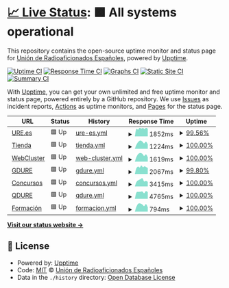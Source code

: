 # [📈 Live Status](https://URE-IT.github.io/upptime): <!--live status--> **🟩 All systems operational**

This repository contains the open-source uptime monitor and status page for [Unión de Radioaficionados Españoles](https://www.ure.es), powered by [Upptime](https://github.com/upptime/upptime).

[![Uptime CI](https://github.com/URE-IT/upptime/workflows/Uptime%20CI/badge.svg)](https://github.com/URE-IT/upptime/actions?query=workflow%3A%22Uptime+CI%22)
[![Response Time CI](https://github.com/URE-IT/upptime/workflows/Response%20Time%20CI/badge.svg)](https://github.com/URE-IT/upptime/actions?query=workflow%3A%22Response+Time+CI%22)
[![Graphs CI](https://github.com/URE-IT/upptime/workflows/Graphs%20CI/badge.svg)](https://github.com/URE-IT/upptime/actions?query=workflow%3A%22Graphs+CI%22)
[![Static Site CI](https://github.com/URE-IT/upptime/workflows/Static%20Site%20CI/badge.svg)](https://github.com/URE-IT/upptime/actions?query=workflow%3A%22Static+Site+CI%22)
[![Summary CI](https://github.com/URE-IT/upptime/workflows/Summary%20CI/badge.svg)](https://github.com/URE-IT/upptime/actions?query=workflow%3A%22Summary+CI%22)

With [Upptime](https://upptime.js.org), you can get your own unlimited and free uptime monitor and status page, powered entirely by a GitHub repository. We use [Issues](https://github.com/URE-IT/upptime/issues) as incident reports, [Actions](https://github.com/URE-IT/upptime/actions) as uptime monitors, and [Pages](https://URE-IT.github.io/upptime) for the status page.

<!--start: status pages-->
<!-- This summary is generated by Upptime (https://github.com/upptime/upptime) -->
<!-- Do not edit this manually, your changes will be overwritten -->
<!-- prettier-ignore -->
| URL | Status | History | Response Time | Uptime |
| --- | ------ | ------- | ------------- | ------ |
| <img alt="" src="https://favicons.githubusercontent.com/www.ure.es" height="13"> [URE.es](https://www.ure.es) | 🟩 Up | [ure-es.yml](https://github.com/URE-IT/upptime/commits/HEAD/history/ure-es.yml) | <details><summary><img alt="Response time graph" src="./graphs/ure-es/response-time-week.png" height="20"> 1852ms</summary><br><a href="https://URE-IT.github.io/upptime/history/ure-es"><img alt="Response time 1906" src="https://img.shields.io/endpoint?url=https%3A%2F%2Fraw.githubusercontent.com%2FURE-IT%2Fupptime%2FHEAD%2Fapi%2Fure-es%2Fresponse-time.json"></a><br><a href="https://URE-IT.github.io/upptime/history/ure-es"><img alt="24-hour response time 2115" src="https://img.shields.io/endpoint?url=https%3A%2F%2Fraw.githubusercontent.com%2FURE-IT%2Fupptime%2FHEAD%2Fapi%2Fure-es%2Fresponse-time-day.json"></a><br><a href="https://URE-IT.github.io/upptime/history/ure-es"><img alt="7-day response time 1852" src="https://img.shields.io/endpoint?url=https%3A%2F%2Fraw.githubusercontent.com%2FURE-IT%2Fupptime%2FHEAD%2Fapi%2Fure-es%2Fresponse-time-week.json"></a><br><a href="https://URE-IT.github.io/upptime/history/ure-es"><img alt="30-day response time 1829" src="https://img.shields.io/endpoint?url=https%3A%2F%2Fraw.githubusercontent.com%2FURE-IT%2Fupptime%2FHEAD%2Fapi%2Fure-es%2Fresponse-time-month.json"></a><br><a href="https://URE-IT.github.io/upptime/history/ure-es"><img alt="1-year response time 1906" src="https://img.shields.io/endpoint?url=https%3A%2F%2Fraw.githubusercontent.com%2FURE-IT%2Fupptime%2FHEAD%2Fapi%2Fure-es%2Fresponse-time-year.json"></a></details> | <details><summary><a href="https://URE-IT.github.io/upptime/history/ure-es">99.56%</a></summary><a href="https://URE-IT.github.io/upptime/history/ure-es"><img alt="All-time uptime 99.96%" src="https://img.shields.io/endpoint?url=https%3A%2F%2Fraw.githubusercontent.com%2FURE-IT%2Fupptime%2FHEAD%2Fapi%2Fure-es%2Fuptime.json"></a><br><a href="https://URE-IT.github.io/upptime/history/ure-es"><img alt="24-hour uptime 100.00%" src="https://img.shields.io/endpoint?url=https%3A%2F%2Fraw.githubusercontent.com%2FURE-IT%2Fupptime%2FHEAD%2Fapi%2Fure-es%2Fuptime-day.json"></a><br><a href="https://URE-IT.github.io/upptime/history/ure-es"><img alt="7-day uptime 99.56%" src="https://img.shields.io/endpoint?url=https%3A%2F%2Fraw.githubusercontent.com%2FURE-IT%2Fupptime%2FHEAD%2Fapi%2Fure-es%2Fuptime-week.json"></a><br><a href="https://URE-IT.github.io/upptime/history/ure-es"><img alt="30-day uptime 99.86%" src="https://img.shields.io/endpoint?url=https%3A%2F%2Fraw.githubusercontent.com%2FURE-IT%2Fupptime%2FHEAD%2Fapi%2Fure-es%2Fuptime-month.json"></a><br><a href="https://URE-IT.github.io/upptime/history/ure-es"><img alt="1-year uptime 99.96%" src="https://img.shields.io/endpoint?url=https%3A%2F%2Fraw.githubusercontent.com%2FURE-IT%2Fupptime%2FHEAD%2Fapi%2Fure-es%2Fuptime-year.json"></a></details>
| <img alt="" src="https://favicons.githubusercontent.com/tienda.ure.es" height="13"> [Tienda](https://tienda.ure.es) | 🟩 Up | [tienda.yml](https://github.com/URE-IT/upptime/commits/HEAD/history/tienda.yml) | <details><summary><img alt="Response time graph" src="./graphs/tienda/response-time-week.png" height="20"> 1224ms</summary><br><a href="https://URE-IT.github.io/upptime/history/tienda"><img alt="Response time 1171" src="https://img.shields.io/endpoint?url=https%3A%2F%2Fraw.githubusercontent.com%2FURE-IT%2Fupptime%2FHEAD%2Fapi%2Ftienda%2Fresponse-time.json"></a><br><a href="https://URE-IT.github.io/upptime/history/tienda"><img alt="24-hour response time 1282" src="https://img.shields.io/endpoint?url=https%3A%2F%2Fraw.githubusercontent.com%2FURE-IT%2Fupptime%2FHEAD%2Fapi%2Ftienda%2Fresponse-time-day.json"></a><br><a href="https://URE-IT.github.io/upptime/history/tienda"><img alt="7-day response time 1224" src="https://img.shields.io/endpoint?url=https%3A%2F%2Fraw.githubusercontent.com%2FURE-IT%2Fupptime%2FHEAD%2Fapi%2Ftienda%2Fresponse-time-week.json"></a><br><a href="https://URE-IT.github.io/upptime/history/tienda"><img alt="30-day response time 1072" src="https://img.shields.io/endpoint?url=https%3A%2F%2Fraw.githubusercontent.com%2FURE-IT%2Fupptime%2FHEAD%2Fapi%2Ftienda%2Fresponse-time-month.json"></a><br><a href="https://URE-IT.github.io/upptime/history/tienda"><img alt="1-year response time 1171" src="https://img.shields.io/endpoint?url=https%3A%2F%2Fraw.githubusercontent.com%2FURE-IT%2Fupptime%2FHEAD%2Fapi%2Ftienda%2Fresponse-time-year.json"></a></details> | <details><summary><a href="https://URE-IT.github.io/upptime/history/tienda">100.00%</a></summary><a href="https://URE-IT.github.io/upptime/history/tienda"><img alt="All-time uptime 99.99%" src="https://img.shields.io/endpoint?url=https%3A%2F%2Fraw.githubusercontent.com%2FURE-IT%2Fupptime%2FHEAD%2Fapi%2Ftienda%2Fuptime.json"></a><br><a href="https://URE-IT.github.io/upptime/history/tienda"><img alt="24-hour uptime 100.00%" src="https://img.shields.io/endpoint?url=https%3A%2F%2Fraw.githubusercontent.com%2FURE-IT%2Fupptime%2FHEAD%2Fapi%2Ftienda%2Fuptime-day.json"></a><br><a href="https://URE-IT.github.io/upptime/history/tienda"><img alt="7-day uptime 100.00%" src="https://img.shields.io/endpoint?url=https%3A%2F%2Fraw.githubusercontent.com%2FURE-IT%2Fupptime%2FHEAD%2Fapi%2Ftienda%2Fuptime-week.json"></a><br><a href="https://URE-IT.github.io/upptime/history/tienda"><img alt="30-day uptime 99.96%" src="https://img.shields.io/endpoint?url=https%3A%2F%2Fraw.githubusercontent.com%2FURE-IT%2Fupptime%2FHEAD%2Fapi%2Ftienda%2Fuptime-month.json"></a><br><a href="https://URE-IT.github.io/upptime/history/tienda"><img alt="1-year uptime 99.99%" src="https://img.shields.io/endpoint?url=https%3A%2F%2Fraw.githubusercontent.com%2FURE-IT%2Fupptime%2FHEAD%2Fapi%2Ftienda%2Fuptime-year.json"></a></details>
| <img alt="" src="https://favicons.githubusercontent.com/webcluster.ure.es" height="13"> [WebCluster](https://webcluster.ure.es) | 🟩 Up | [web-cluster.yml](https://github.com/URE-IT/upptime/commits/HEAD/history/web-cluster.yml) | <details><summary><img alt="Response time graph" src="./graphs/web-cluster/response-time-week.png" height="20"> 1619ms</summary><br><a href="https://URE-IT.github.io/upptime/history/web-cluster"><img alt="Response time 1580" src="https://img.shields.io/endpoint?url=https%3A%2F%2Fraw.githubusercontent.com%2FURE-IT%2Fupptime%2FHEAD%2Fapi%2Fweb-cluster%2Fresponse-time.json"></a><br><a href="https://URE-IT.github.io/upptime/history/web-cluster"><img alt="24-hour response time 1736" src="https://img.shields.io/endpoint?url=https%3A%2F%2Fraw.githubusercontent.com%2FURE-IT%2Fupptime%2FHEAD%2Fapi%2Fweb-cluster%2Fresponse-time-day.json"></a><br><a href="https://URE-IT.github.io/upptime/history/web-cluster"><img alt="7-day response time 1619" src="https://img.shields.io/endpoint?url=https%3A%2F%2Fraw.githubusercontent.com%2FURE-IT%2Fupptime%2FHEAD%2Fapi%2Fweb-cluster%2Fresponse-time-week.json"></a><br><a href="https://URE-IT.github.io/upptime/history/web-cluster"><img alt="30-day response time 1437" src="https://img.shields.io/endpoint?url=https%3A%2F%2Fraw.githubusercontent.com%2FURE-IT%2Fupptime%2FHEAD%2Fapi%2Fweb-cluster%2Fresponse-time-month.json"></a><br><a href="https://URE-IT.github.io/upptime/history/web-cluster"><img alt="1-year response time 1580" src="https://img.shields.io/endpoint?url=https%3A%2F%2Fraw.githubusercontent.com%2FURE-IT%2Fupptime%2FHEAD%2Fapi%2Fweb-cluster%2Fresponse-time-year.json"></a></details> | <details><summary><a href="https://URE-IT.github.io/upptime/history/web-cluster">100.00%</a></summary><a href="https://URE-IT.github.io/upptime/history/web-cluster"><img alt="All-time uptime 100.00%" src="https://img.shields.io/endpoint?url=https%3A%2F%2Fraw.githubusercontent.com%2FURE-IT%2Fupptime%2FHEAD%2Fapi%2Fweb-cluster%2Fuptime.json"></a><br><a href="https://URE-IT.github.io/upptime/history/web-cluster"><img alt="24-hour uptime 100.00%" src="https://img.shields.io/endpoint?url=https%3A%2F%2Fraw.githubusercontent.com%2FURE-IT%2Fupptime%2FHEAD%2Fapi%2Fweb-cluster%2Fuptime-day.json"></a><br><a href="https://URE-IT.github.io/upptime/history/web-cluster"><img alt="7-day uptime 100.00%" src="https://img.shields.io/endpoint?url=https%3A%2F%2Fraw.githubusercontent.com%2FURE-IT%2Fupptime%2FHEAD%2Fapi%2Fweb-cluster%2Fuptime-week.json"></a><br><a href="https://URE-IT.github.io/upptime/history/web-cluster"><img alt="30-day uptime 100.00%" src="https://img.shields.io/endpoint?url=https%3A%2F%2Fraw.githubusercontent.com%2FURE-IT%2Fupptime%2FHEAD%2Fapi%2Fweb-cluster%2Fuptime-month.json"></a><br><a href="https://URE-IT.github.io/upptime/history/web-cluster"><img alt="1-year uptime 100.00%" src="https://img.shields.io/endpoint?url=https%3A%2F%2Fraw.githubusercontent.com%2FURE-IT%2Fupptime%2FHEAD%2Fapi%2Fweb-cluster%2Fuptime-year.json"></a></details>
| <img alt="" src="https://favicons.githubusercontent.com/diplomas.ure.es" height="13"> [GDURE](https://diplomas.ure.es) | 🟩 Up | [gdure.yml](https://github.com/URE-IT/upptime/commits/HEAD/history/gdure.yml) | <details><summary><img alt="Response time graph" src="./graphs/gdure/response-time-week.png" height="20"> 2067ms</summary><br><a href="https://URE-IT.github.io/upptime/history/gdure"><img alt="Response time 2193" src="https://img.shields.io/endpoint?url=https%3A%2F%2Fraw.githubusercontent.com%2FURE-IT%2Fupptime%2FHEAD%2Fapi%2Fgdure%2Fresponse-time.json"></a><br><a href="https://URE-IT.github.io/upptime/history/gdure"><img alt="24-hour response time 2153" src="https://img.shields.io/endpoint?url=https%3A%2F%2Fraw.githubusercontent.com%2FURE-IT%2Fupptime%2FHEAD%2Fapi%2Fgdure%2Fresponse-time-day.json"></a><br><a href="https://URE-IT.github.io/upptime/history/gdure"><img alt="7-day response time 2067" src="https://img.shields.io/endpoint?url=https%3A%2F%2Fraw.githubusercontent.com%2FURE-IT%2Fupptime%2FHEAD%2Fapi%2Fgdure%2Fresponse-time-week.json"></a><br><a href="https://URE-IT.github.io/upptime/history/gdure"><img alt="30-day response time 2016" src="https://img.shields.io/endpoint?url=https%3A%2F%2Fraw.githubusercontent.com%2FURE-IT%2Fupptime%2FHEAD%2Fapi%2Fgdure%2Fresponse-time-month.json"></a><br><a href="https://URE-IT.github.io/upptime/history/gdure"><img alt="1-year response time 2193" src="https://img.shields.io/endpoint?url=https%3A%2F%2Fraw.githubusercontent.com%2FURE-IT%2Fupptime%2FHEAD%2Fapi%2Fgdure%2Fresponse-time-year.json"></a></details> | <details><summary><a href="https://URE-IT.github.io/upptime/history/gdure">99.80%</a></summary><a href="https://URE-IT.github.io/upptime/history/gdure"><img alt="All-time uptime 99.63%" src="https://img.shields.io/endpoint?url=https%3A%2F%2Fraw.githubusercontent.com%2FURE-IT%2Fupptime%2FHEAD%2Fapi%2Fgdure%2Fuptime.json"></a><br><a href="https://URE-IT.github.io/upptime/history/gdure"><img alt="24-hour uptime 100.00%" src="https://img.shields.io/endpoint?url=https%3A%2F%2Fraw.githubusercontent.com%2FURE-IT%2Fupptime%2FHEAD%2Fapi%2Fgdure%2Fuptime-day.json"></a><br><a href="https://URE-IT.github.io/upptime/history/gdure"><img alt="7-day uptime 99.80%" src="https://img.shields.io/endpoint?url=https%3A%2F%2Fraw.githubusercontent.com%2FURE-IT%2Fupptime%2FHEAD%2Fapi%2Fgdure%2Fuptime-week.json"></a><br><a href="https://URE-IT.github.io/upptime/history/gdure"><img alt="30-day uptime 99.54%" src="https://img.shields.io/endpoint?url=https%3A%2F%2Fraw.githubusercontent.com%2FURE-IT%2Fupptime%2FHEAD%2Fapi%2Fgdure%2Fuptime-month.json"></a><br><a href="https://URE-IT.github.io/upptime/history/gdure"><img alt="1-year uptime 99.63%" src="https://img.shields.io/endpoint?url=https%3A%2F%2Fraw.githubusercontent.com%2FURE-IT%2Fupptime%2FHEAD%2Fapi%2Fgdure%2Fuptime-year.json"></a></details>
| <img alt="" src="https://favicons.githubusercontent.com/concursos.ure.es" height="13"> [Concursos](https://concursos.ure.es) | 🟩 Up | [concursos.yml](https://github.com/URE-IT/upptime/commits/HEAD/history/concursos.yml) | <details><summary><img alt="Response time graph" src="./graphs/concursos/response-time-week.png" height="20"> 3415ms</summary><br><a href="https://URE-IT.github.io/upptime/history/concursos"><img alt="Response time 2953" src="https://img.shields.io/endpoint?url=https%3A%2F%2Fraw.githubusercontent.com%2FURE-IT%2Fupptime%2FHEAD%2Fapi%2Fconcursos%2Fresponse-time.json"></a><br><a href="https://URE-IT.github.io/upptime/history/concursos"><img alt="24-hour response time 2757" src="https://img.shields.io/endpoint?url=https%3A%2F%2Fraw.githubusercontent.com%2FURE-IT%2Fupptime%2FHEAD%2Fapi%2Fconcursos%2Fresponse-time-day.json"></a><br><a href="https://URE-IT.github.io/upptime/history/concursos"><img alt="7-day response time 3415" src="https://img.shields.io/endpoint?url=https%3A%2F%2Fraw.githubusercontent.com%2FURE-IT%2Fupptime%2FHEAD%2Fapi%2Fconcursos%2Fresponse-time-week.json"></a><br><a href="https://URE-IT.github.io/upptime/history/concursos"><img alt="30-day response time 3115" src="https://img.shields.io/endpoint?url=https%3A%2F%2Fraw.githubusercontent.com%2FURE-IT%2Fupptime%2FHEAD%2Fapi%2Fconcursos%2Fresponse-time-month.json"></a><br><a href="https://URE-IT.github.io/upptime/history/concursos"><img alt="1-year response time 2953" src="https://img.shields.io/endpoint?url=https%3A%2F%2Fraw.githubusercontent.com%2FURE-IT%2Fupptime%2FHEAD%2Fapi%2Fconcursos%2Fresponse-time-year.json"></a></details> | <details><summary><a href="https://URE-IT.github.io/upptime/history/concursos">100.00%</a></summary><a href="https://URE-IT.github.io/upptime/history/concursos"><img alt="All-time uptime 99.89%" src="https://img.shields.io/endpoint?url=https%3A%2F%2Fraw.githubusercontent.com%2FURE-IT%2Fupptime%2FHEAD%2Fapi%2Fconcursos%2Fuptime.json"></a><br><a href="https://URE-IT.github.io/upptime/history/concursos"><img alt="24-hour uptime 100.00%" src="https://img.shields.io/endpoint?url=https%3A%2F%2Fraw.githubusercontent.com%2FURE-IT%2Fupptime%2FHEAD%2Fapi%2Fconcursos%2Fuptime-day.json"></a><br><a href="https://URE-IT.github.io/upptime/history/concursos"><img alt="7-day uptime 100.00%" src="https://img.shields.io/endpoint?url=https%3A%2F%2Fraw.githubusercontent.com%2FURE-IT%2Fupptime%2FHEAD%2Fapi%2Fconcursos%2Fuptime-week.json"></a><br><a href="https://URE-IT.github.io/upptime/history/concursos"><img alt="30-day uptime 99.88%" src="https://img.shields.io/endpoint?url=https%3A%2F%2Fraw.githubusercontent.com%2FURE-IT%2Fupptime%2FHEAD%2Fapi%2Fconcursos%2Fuptime-month.json"></a><br><a href="https://URE-IT.github.io/upptime/history/concursos"><img alt="1-year uptime 99.89%" src="https://img.shields.io/endpoint?url=https%3A%2F%2Fraw.githubusercontent.com%2FURE-IT%2Fupptime%2FHEAD%2Fapi%2Fconcursos%2Fuptime-year.json"></a></details>
| <img alt="" src="https://favicons.githubusercontent.com/qsl.ure.es" height="13"> [QDURE](https://qsl.ure.es) | 🟩 Up | [qdure.yml](https://github.com/URE-IT/upptime/commits/HEAD/history/qdure.yml) | <details><summary><img alt="Response time graph" src="./graphs/qdure/response-time-week.png" height="20"> 4765ms</summary><br><a href="https://URE-IT.github.io/upptime/history/qdure"><img alt="Response time 4684" src="https://img.shields.io/endpoint?url=https%3A%2F%2Fraw.githubusercontent.com%2FURE-IT%2Fupptime%2FHEAD%2Fapi%2Fqdure%2Fresponse-time.json"></a><br><a href="https://URE-IT.github.io/upptime/history/qdure"><img alt="24-hour response time 4897" src="https://img.shields.io/endpoint?url=https%3A%2F%2Fraw.githubusercontent.com%2FURE-IT%2Fupptime%2FHEAD%2Fapi%2Fqdure%2Fresponse-time-day.json"></a><br><a href="https://URE-IT.github.io/upptime/history/qdure"><img alt="7-day response time 4765" src="https://img.shields.io/endpoint?url=https%3A%2F%2Fraw.githubusercontent.com%2FURE-IT%2Fupptime%2FHEAD%2Fapi%2Fqdure%2Fresponse-time-week.json"></a><br><a href="https://URE-IT.github.io/upptime/history/qdure"><img alt="30-day response time 4790" src="https://img.shields.io/endpoint?url=https%3A%2F%2Fraw.githubusercontent.com%2FURE-IT%2Fupptime%2FHEAD%2Fapi%2Fqdure%2Fresponse-time-month.json"></a><br><a href="https://URE-IT.github.io/upptime/history/qdure"><img alt="1-year response time 4684" src="https://img.shields.io/endpoint?url=https%3A%2F%2Fraw.githubusercontent.com%2FURE-IT%2Fupptime%2FHEAD%2Fapi%2Fqdure%2Fresponse-time-year.json"></a></details> | <details><summary><a href="https://URE-IT.github.io/upptime/history/qdure">100.00%</a></summary><a href="https://URE-IT.github.io/upptime/history/qdure"><img alt="All-time uptime 100.00%" src="https://img.shields.io/endpoint?url=https%3A%2F%2Fraw.githubusercontent.com%2FURE-IT%2Fupptime%2FHEAD%2Fapi%2Fqdure%2Fuptime.json"></a><br><a href="https://URE-IT.github.io/upptime/history/qdure"><img alt="24-hour uptime 100.00%" src="https://img.shields.io/endpoint?url=https%3A%2F%2Fraw.githubusercontent.com%2FURE-IT%2Fupptime%2FHEAD%2Fapi%2Fqdure%2Fuptime-day.json"></a><br><a href="https://URE-IT.github.io/upptime/history/qdure"><img alt="7-day uptime 100.00%" src="https://img.shields.io/endpoint?url=https%3A%2F%2Fraw.githubusercontent.com%2FURE-IT%2Fupptime%2FHEAD%2Fapi%2Fqdure%2Fuptime-week.json"></a><br><a href="https://URE-IT.github.io/upptime/history/qdure"><img alt="30-day uptime 100.00%" src="https://img.shields.io/endpoint?url=https%3A%2F%2Fraw.githubusercontent.com%2FURE-IT%2Fupptime%2FHEAD%2Fapi%2Fqdure%2Fuptime-month.json"></a><br><a href="https://URE-IT.github.io/upptime/history/qdure"><img alt="1-year uptime 100.00%" src="https://img.shields.io/endpoint?url=https%3A%2F%2Fraw.githubusercontent.com%2FURE-IT%2Fupptime%2FHEAD%2Fapi%2Fqdure%2Fuptime-year.json"></a></details>
| <img alt="" src="https://favicons.githubusercontent.com/formacion.ure.es" height="13"> [Formación](https://formacion.ure.es) | 🟩 Up | [formacion.yml](https://github.com/URE-IT/upptime/commits/HEAD/history/formacion.yml) | <details><summary><img alt="Response time graph" src="./graphs/formacion/response-time-week.png" height="20"> 794ms</summary><br><a href="https://URE-IT.github.io/upptime/history/formacion"><img alt="Response time 795" src="https://img.shields.io/endpoint?url=https%3A%2F%2Fraw.githubusercontent.com%2FURE-IT%2Fupptime%2FHEAD%2Fapi%2Fformacion%2Fresponse-time.json"></a><br><a href="https://URE-IT.github.io/upptime/history/formacion"><img alt="24-hour response time 857" src="https://img.shields.io/endpoint?url=https%3A%2F%2Fraw.githubusercontent.com%2FURE-IT%2Fupptime%2FHEAD%2Fapi%2Fformacion%2Fresponse-time-day.json"></a><br><a href="https://URE-IT.github.io/upptime/history/formacion"><img alt="7-day response time 794" src="https://img.shields.io/endpoint?url=https%3A%2F%2Fraw.githubusercontent.com%2FURE-IT%2Fupptime%2FHEAD%2Fapi%2Fformacion%2Fresponse-time-week.json"></a><br><a href="https://URE-IT.github.io/upptime/history/formacion"><img alt="30-day response time 761" src="https://img.shields.io/endpoint?url=https%3A%2F%2Fraw.githubusercontent.com%2FURE-IT%2Fupptime%2FHEAD%2Fapi%2Fformacion%2Fresponse-time-month.json"></a><br><a href="https://URE-IT.github.io/upptime/history/formacion"><img alt="1-year response time 795" src="https://img.shields.io/endpoint?url=https%3A%2F%2Fraw.githubusercontent.com%2FURE-IT%2Fupptime%2FHEAD%2Fapi%2Fformacion%2Fresponse-time-year.json"></a></details> | <details><summary><a href="https://URE-IT.github.io/upptime/history/formacion">100.00%</a></summary><a href="https://URE-IT.github.io/upptime/history/formacion"><img alt="All-time uptime 99.98%" src="https://img.shields.io/endpoint?url=https%3A%2F%2Fraw.githubusercontent.com%2FURE-IT%2Fupptime%2FHEAD%2Fapi%2Fformacion%2Fuptime.json"></a><br><a href="https://URE-IT.github.io/upptime/history/formacion"><img alt="24-hour uptime 100.00%" src="https://img.shields.io/endpoint?url=https%3A%2F%2Fraw.githubusercontent.com%2FURE-IT%2Fupptime%2FHEAD%2Fapi%2Fformacion%2Fuptime-day.json"></a><br><a href="https://URE-IT.github.io/upptime/history/formacion"><img alt="7-day uptime 100.00%" src="https://img.shields.io/endpoint?url=https%3A%2F%2Fraw.githubusercontent.com%2FURE-IT%2Fupptime%2FHEAD%2Fapi%2Fformacion%2Fuptime-week.json"></a><br><a href="https://URE-IT.github.io/upptime/history/formacion"><img alt="30-day uptime 99.96%" src="https://img.shields.io/endpoint?url=https%3A%2F%2Fraw.githubusercontent.com%2FURE-IT%2Fupptime%2FHEAD%2Fapi%2Fformacion%2Fuptime-month.json"></a><br><a href="https://URE-IT.github.io/upptime/history/formacion"><img alt="1-year uptime 99.98%" src="https://img.shields.io/endpoint?url=https%3A%2F%2Fraw.githubusercontent.com%2FURE-IT%2Fupptime%2FHEAD%2Fapi%2Fformacion%2Fuptime-year.json"></a></details>

<!--end: status pages-->

[**Visit our status website →**](https://URE-IT.github.io/upptime)

## 📄 License

- Powered by: [Upptime](https://github.com/upptime/upptime)
- Code: [MIT](./LICENSE) © [Unión de Radioaficionados Españoles](https://www.ure.es)
- Data in the `./history` directory: [Open Database License](https://opendatacommons.org/licenses/odbl/1-0/)
